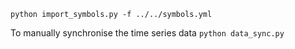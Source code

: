 
`python import_symbols.py -f ../../symbols.yml`
 
To manually synchronise the time series data 
`python data_sync.py`